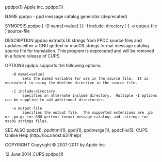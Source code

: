 ppdpo(1)                                                                                          Apple Inc.                                                                                         ppdpo(1)

NAME
       ppdpo - ppd message catalog generator (deprecated)

SYNOPSIS
       ppdpo [ -D name[=value] ] [ -I include-directory ] [ -o output-file ] source-file

DESCRIPTION
       ppdpo extracts UI strings from PPDC source files and updates either a GNU gettext or macOS strings format message catalog source file for translation.  This program is deprecated and will be removed
       in a future release of CUPS.

OPTIONS
       ppdpo supports the following options:

       -D name[=value]
            Sets the named variable for use in the source file.  It is equivalent to using the #define directive in the source file.

       -I include-directory
            Specifies an alternate include directory.  Multiple -I options can be supplied to add additional directories.

       -o output-file
            Specifies the output file.  The supported extensions are .po or .po.gz for GNU gettext format message catalogs and .strings for macOS strings files.

SEE ALSO
       ppdc(1), ppdhtml(1), ppdi(1), ppdmerge(1), ppdcfile(5), CUPS Online Help (http://localhost:631/help)

COPYRIGHT
       Copyright © 2007-2017 by Apple Inc.

12 June 2014                                                                                         CUPS                                                                                            ppdpo(1)
